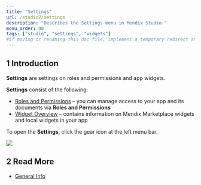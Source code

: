 ```yaml
---
title: "Settings"
url: /studio7/settings
description: "Describes the Settings menu in Mendix Studio."
menu_order: 90
tags: ["studio", "settings", "widgets"]
#If moving or renaming this doc file, implement a temporary redirect and let the respective team know they should update the URL in the product. See Mapping to Products for more details.
---
```


## 1 Introduction

**Settings** are settings on roles and permissions and app widgets. 

**Settings** consist of the following:

* [Roles and Permissions](settings-security) – you can manage access to your app and its documents via **Roles and Permissions**
* [Widget Overview](settings-widget-overview) – contains information on Mendix Marketplace widgets and local widgets in your app

To open the **Settings**, click the gear icon at the left menu bar.

![](/attachments/studio7/settings/settings-icon.png)

## 2 Read More

* [General Info](general)
